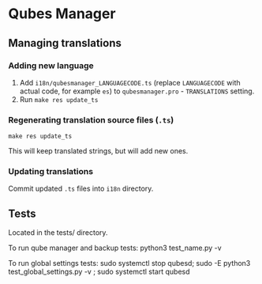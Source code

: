 Qubes Manager
==============

Managing translations
----------------------

### Adding new language

1. Add `i18n/qubesmanager_LANGUAGECODE.ts` (replace `LANGUAGECODE` with actual code,
   for example `es`) to `qubesmanager.pro` - `TRANSLATIONS` setting.
2. Run `make res update_ts`

### Regenerating translation source files (`.ts`)

    make res update_ts

This will keep translated strings, but will add new ones.

### Updating translations

Commit updated `.ts` files into `i18n` directory.


Tests
----------------------

Located in the tests/ directory.

To run qube manager and backup tests:
    python3 test_name.py -v

To run global settings tests:
    sudo systemctl stop qubesd; sudo -E python3 test_global_settings.py -v ; sudo systemctl start qubesd
